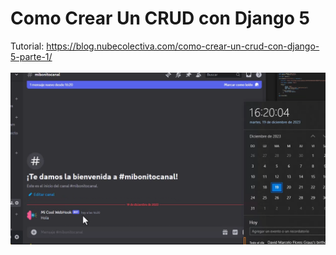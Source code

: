 # Como Crear Un CRUD con Django 5 

Tutorial: https://blog.nubecolectiva.com/como-crear-un-crud-con-django-5-parte-1/ 
<br><br>
![CRUD](https://raw.githubusercontent.com/collectivecloudperu/programar-webhook-discord-node-js/main/programar-webhook-discord-node-js.png)
